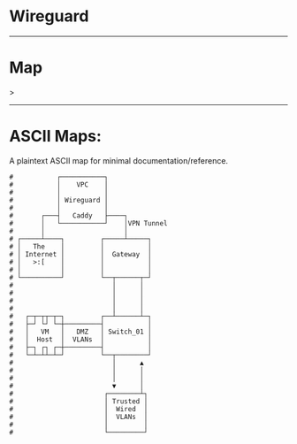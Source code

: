# Wireguard

-----

# Map

<object type="image/svg+xml" data="../../../Images/Proxy_Map.svg" width="1024" height="768">></object>

-----

# ASCII Maps:

A plaintext ASCII map for minimal documentation/reference.

```
#           ┌───────────┐
#           │    VPC    │
#           │           │
#           │ Wireguard │
#           │           │
#       ┌───┤   Caddy   ├────┐
#       │   └───────────┘    │VPN Tunnel
#       │                    │
# ┌─────┴────┐         ┌─────┴─────┐
# │   The    │         │           │
# │ Internet │         │  Gateway  │
# │   >:[    │         │           │
# │          │         │           │
# └──────────┘         └──┬──────┬─┘
#                         │      │
#                         │      │
#                         │      │
#                         │      │
#   ┌─┬─┬┬─┬─┐         ┌──┴──────┴─┐
#   ├─┘ └┘ └─┼─────────┤           │
#   │   VM   │   DMZ   │ Switch_01 │
#   │  Host  │  VLANs  │           │
#   ├─┐ ┌┐ ┌─┼─────────┤           │
#   └─┴─┴┴─┴─┘         └──┬────────┘
#                         │      ▲
#                         │      │
#                         │      │
#                         ▼      │
#                       ┌────────┴┐
#                       │ Trusted │
#                       │  Wired  │
#                       │  VLANs  │
#                       │         │
#                       └─────────┘
```